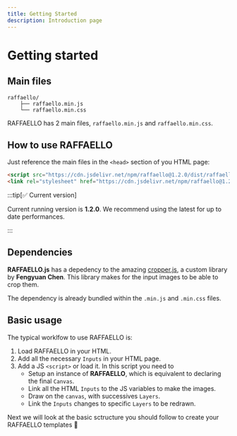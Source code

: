 ```yaml
---
title: Getting Started
description: Introduction page
---
```


# Getting started


## Main files

```text
raffaello/
    ├── raffaello.min.js
    └── raffaello.min.css
```

RAFFAELLO has 2 main files, `raffaello.min.js` and `raffaello.min.css`.

## How to use RAFFAELLO

Just reference the main files in the `<head>` section of you HTML page:


```html
<script src="https://cdn.jsdelivr.net/npm/raffaello@1.2.0/dist/raffaello.min.js" data-license="abc123"></script>
<link rel="stylesheet" href="https://cdn.jsdelivr.net/npm/raffaello@1.2.0/dist/raffaello.min.css">
```

:::tip[✅ Current version]

Current running version is <b>1.2.0</b>. We recommend using the latest for up to date performances.

:::


## Dependencies

**RAFFAELLO.js** has a depedency to the amazing [cropper.js](https://github.com/fengyuanchen/cropperjs/), a custom library by **Fengyuan Chen**. This library makes for the input images to be able to crop them.

The dependency is already bundled within the `.min.js` and `.min.css` files.


## Basic usage

The typical worklfow to use RAFFAELLO is:
1. Load RAFFAELLO in your HTML.
1. Add all the necessary `Inputs` in your HTML page. 
2. Add a JS `<script>` or load it. In this script you need to
    - Setup an instance of **RAFFAELLO**, which is equivalent to declaring the final `Canvas`.
    - Link all the HTML `Inputs` to the JS variables to make the images.
    - Draw on the `canvas`, with successives `Layers`.
    - Link the `Inputs` changes to specific `Layers` to be redrawn.

Next we will look at the basic sctructure you should follow to create your RAFFAELLO templates 🚀